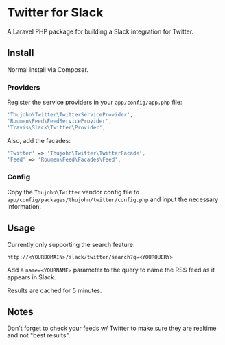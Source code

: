 # Twitter for Slack

A Laravel PHP package for building a Slack integration for Twitter.

## Install

Normal install via Composer.

### Providers

Register the service providers in your ``app/config/app.php`` file:

```php
'Thujohn\Twitter\TwitterServiceProvider',
'Roumen\Feed\FeedServiceProvider',
'Travis\Slack\Twitter\Provider',
```

Also, add the facades:

```php
'Twitter' => 'Thujohn\Twitter\TwitterFacade',
'Feed' => 'Roumen\Feed\Facades\Feed',
```

### Config

Copy the ``Thujohn\Twitter`` vendor config file to ``app/config/packages/thujohn/twitter/config.php`` and input the necessary information.

## Usage

Currently only supporting the search feature:

```
http://<YOURDOMAIN>/slack/twitter/search?q=<YOURQUERY>
```

Add a ``name=<YOURNAME>`` parameter to the query to name the RSS feed as it appears in Slack.

Results are cached for 5 minutes.

## Notes

Don't forget to check your feeds w/ Twitter to make sure they are realtime and not "best results".